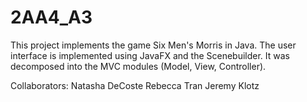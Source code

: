 # 2AA4_A3
This project implements the game Six Men's Morris in Java. The user interface is implemented using JavaFX and the Scenebuilder. 
It was decomposed into the MVC modules (Model, View, Controller).

Collaborators: 
  Natasha DeCoste
  Rebecca Tran
  Jeremy Klotz
